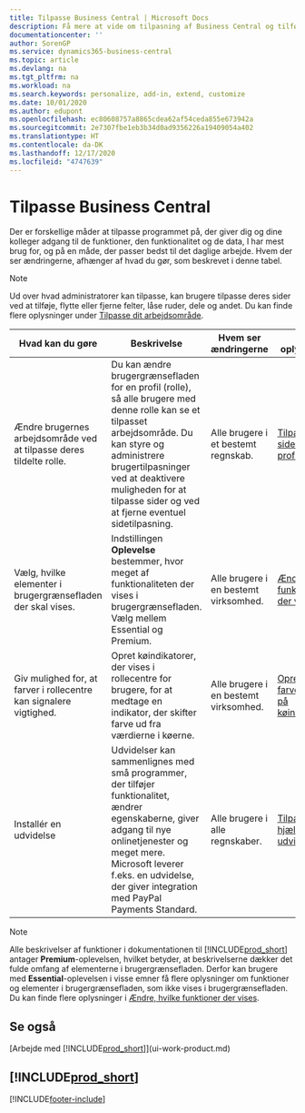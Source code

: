 ```yaml
---
title: Tilpasse Business Central | Microsoft Docs
description: Få mere at vide om tilpasning af Business Central og tilføjelse af funktioner.
documentationcenter: ''
author: SorenGP
ms.service: dynamics365-business-central
ms.topic: article
ms.devlang: na
ms.tgt_pltfrm: na
ms.workload: na
ms.search.keywords: personalize, add-in, extend, customize
ms.date: 10/01/2020
ms.author: edupont
ms.openlocfilehash: ec80608757a8865cdea62af54ceda855e673942a
ms.sourcegitcommit: 2e7307fbe1eb3b34d0ad9356226a19409054a402
ms.translationtype: HT
ms.contentlocale: da-DK
ms.lasthandoff: 12/17/2020
ms.locfileid: "4747639"
---
```

# <a name="customize-business-central"></a>Tilpasse Business Central
Der er forskellige måder at tilpasse programmet på, der giver dig og dine kolleger adgang til de funktioner, den funktionalitet og de data, I har mest brug for, og på en måde, der passer bedst til det daglige arbejde. Hvem der ser ændringerne, afhænger af hvad du gør, som beskrevet i denne tabel.

> [!NOTE]
> Ud over hvad administratorer kan tilpasse, kan brugere tilpasse deres sider ved at tilføje, flytte eller fjerne felter, låse ruder, dele og andet. Du kan finde flere oplysninger under [Tilpasse dit arbejdsområde](ui-personalization-user.md).

| Hvad kan du gøre    |  Beskrivelse  |  Hvem ser ændringerne  |  Flere oplysninger  |
|-----|---------------|---------|-------|
|Ændre brugernes arbejdsområde ved at tilpasse deres tildelte rolle.|Du kan ændre brugergrænsefladen for en profil (rolle), så alle brugere med denne rolle kan se et tilpasset arbejdsområde. Du kan styre og administrere brugertilpasninger ved at deaktivere muligheden for at tilpasse sider og ved at fjerne eventuel sidetilpasning.|Alle brugere i et bestemt regnskab.|[Tilpasse sider til profiler](ui-personalization-manage.md)|
|Vælg, hvilke elementer i brugergrænsefladen der skal vises.|Indstillingen **Oplevelse** bestemmer, hvor meget af funktionaliteten der vises i brugergrænsefladen. Vælg mellem Essential og Premium.|Alle brugere i en bestemt virksomhed.|[Ændre, hvilke funktioner der vises](ui-experiences.md)|
|Giv mulighed for, at farver i rollecentre kan signalere vigtighed.|Opret køindikatorer, der vises i rollecentre for brugere, for at medtage en indikator, der skifter farve ud fra værdierne i køerne.|Alle brugere i en bestemt virksomhed.|[Oprette en farveindikator på køindikatorer](admin-how-set-up-colored-indicator-on-cues.md)|
|Installér en udvidelse|Udvidelser kan sammenlignes med små programmer, der tilføjer funktionalitet, ændrer egenskaberne, giver adgang til nye onlinetjenester og meget mere. Microsoft leverer f.eks. en udvidelse, der giver integration med PayPal Payments Standard.|Alle brugere i alle regnskaber.|[Tilpasse ved hjælp af udvidelser](ui-extensions.md)|
> [!NOTE]
> Alle beskrivelser af funktioner i dokumentationen til [!INCLUDE[prod_short](includes/prod_short.md)] antager **Premium**-oplevelsen, hvilket betyder, at beskrivelserne dækker det fulde omfang af elementerne i brugergrænsefladen. Derfor kan brugere med **Essential**-oplevelsen i visse emner få flere oplysninger om funktioner og elementer i brugergrænsefladen, som ikke vises i brugergrænsefladen. Du kan finde flere oplysninger i [Ændre, hvilke funktioner der vises](ui-experiences.md).

## <a name="see-also"></a>Se også
[Arbejde med [!INCLUDE[prod_short](includes/prod_short.md)]](ui-work-product.md)  

## [!INCLUDE[prod_short](includes/free_trial_md.md)]  


[!INCLUDE[footer-include](includes/footer-banner.md)]